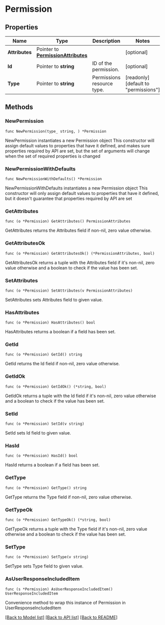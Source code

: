 # Permission

## Properties

Name | Type | Description | Notes
------------ | ------------- | ------------- | -------------
**Attributes** | Pointer to [**PermissionAttributes**](PermissionAttributes.md) |  | [optional] 
**Id** | Pointer to **string** | ID of the permission. | [optional] 
**Type** | Pointer to **string** | Permissions resource type. | [readonly] [default to "permissions"]

## Methods

### NewPermission

`func NewPermission(type_ string, ) *Permission`

NewPermission instantiates a new Permission object
This constructor will assign default values to properties that have it defined,
and makes sure properties required by API are set, but the set of arguments
will change when the set of required properties is changed

### NewPermissionWithDefaults

`func NewPermissionWithDefaults() *Permission`

NewPermissionWithDefaults instantiates a new Permission object
This constructor will only assign default values to properties that have it defined,
but it doesn't guarantee that properties required by API are set

### GetAttributes

`func (o *Permission) GetAttributes() PermissionAttributes`

GetAttributes returns the Attributes field if non-nil, zero value otherwise.

### GetAttributesOk

`func (o *Permission) GetAttributesOk() (*PermissionAttributes, bool)`

GetAttributesOk returns a tuple with the Attributes field if it's non-nil, zero value otherwise
and a boolean to check if the value has been set.

### SetAttributes

`func (o *Permission) SetAttributes(v PermissionAttributes)`

SetAttributes sets Attributes field to given value.

### HasAttributes

`func (o *Permission) HasAttributes() bool`

HasAttributes returns a boolean if a field has been set.

### GetId

`func (o *Permission) GetId() string`

GetId returns the Id field if non-nil, zero value otherwise.

### GetIdOk

`func (o *Permission) GetIdOk() (*string, bool)`

GetIdOk returns a tuple with the Id field if it's non-nil, zero value otherwise
and a boolean to check if the value has been set.

### SetId

`func (o *Permission) SetId(v string)`

SetId sets Id field to given value.

### HasId

`func (o *Permission) HasId() bool`

HasId returns a boolean if a field has been set.

### GetType

`func (o *Permission) GetType() string`

GetType returns the Type field if non-nil, zero value otherwise.

### GetTypeOk

`func (o *Permission) GetTypeOk() (*string, bool)`

GetTypeOk returns a tuple with the Type field if it's non-nil, zero value otherwise
and a boolean to check if the value has been set.

### SetType

`func (o *Permission) SetType(v string)`

SetType sets Type field to given value.



### AsUserResponseIncludedItem

`func (s *Permission) AsUserResponseIncludedItem() UserResponseIncludedItem`

Convenience method to wrap this instance of Permission in UserResponseIncludedItem

[[Back to Model list]](../README.md#documentation-for-models) [[Back to API list]](../README.md#documentation-for-api-endpoints) [[Back to README]](../README.md)


